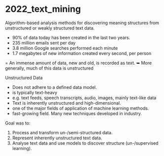 # 2022_text_mining
Algorithm-based analysis methods for discovering meaning structures from unstructured or weakly structured text data.

- 90% of data today has been created in the last two years.
- 235 million emails sent per day
- 3.8 million Google searches performed each minute
- 1.7 megabytes of new information created every second, per person

= An immense amount of data, new and old, is recorded as text.
➥ More generally, much of this data is unstructured

Unstructured Data
- Does not adhere to a defined data model.
- is typically text-heavy
- e.g. text feeds, speech transcripts, audio, images, mainly text-like data
- Text is inherently unstructured and high-dimensional.
- one of the major fields of application of machine learning methods.
- fast-growing field. Many new techniques developed in industry.


Goal was to:
1. Process and transform un-/semi-structured data.
2. Represent inherently unstructured text data.
3. Analyse text data and use models to discover structure (un-/supervised learning).
